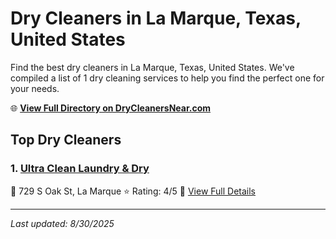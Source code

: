 # Dry Cleaners in La Marque, Texas, United States

Find the best dry cleaners in La Marque, Texas, United States. We've compiled a list of 1 dry cleaning services to help you find the perfect one for your needs.

🌐 **[View Full Directory on DryCleanersNear.com](https://drycleanersnear.com/city/US/Texas/La%20Marque)**

## Top Dry Cleaners

### 1. [Ultra Clean Laundry & Dry](https://drycleanersnear.com/dryCleaner/68a3db8ce0c395148228c2b8/ultra-clean-laundry-dry)
📍 729 S Oak St, La Marque
⭐ Rating: 4/5
🔗 [View Full Details](https://drycleanersnear.com/dryCleaner/68a3db8ce0c395148228c2b8/ultra-clean-laundry-dry)


---

*Last updated: 8/30/2025*
